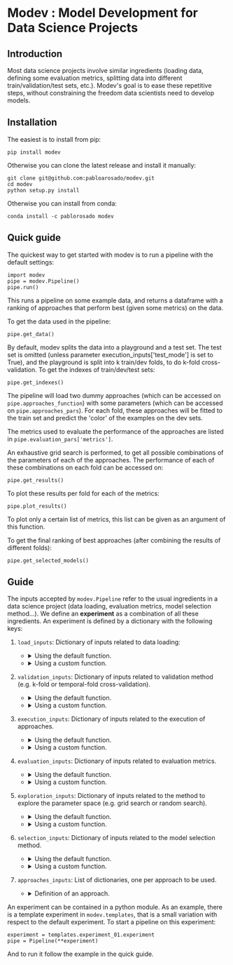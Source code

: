 # Modev : Model Development for Data Science Projects

## Introduction

Most data science projects involve similar ingredients (loading data, defining some evaluation metrics, splitting data
into different train/validation/test sets, etc.).
Modev's goal is to ease these repetitive steps, without constraining the freedom data scientists need to develop models.

## Installation

The easiest is to install from pip:

```
pip install modev
```

Otherwise you can clone the latest release and install it manually:
```
git clone git@github.com:pabloarosado/modev.git
cd modev
python setup.py install
```

Otherwise you can install from conda:
```
conda install -c pablorosado modev
```

## Quick guide

The quickest way to get started with modev is to run a pipeline with the default settings:
```
import modev
pipe = modev.Pipeline()
pipe.run()
``` 
This runs a pipeline on some example data, and returns a dataframe with a ranking of approaches that perform best (given
some metrics) on the data.

To get the data used in the pipeline:
```
pipe.get_data()
```

By default, modev splits the data into a playground and a test set.
The test set is omitted (unless parameter execution_inputs['test_mode'] is set to True), and the playground is split
into k train/dev folds, to do k-fold cross-validation.
To get the indexes of train/dev/test sets:
```
pipe.get_indexes()
```

The pipeline will load two dummy approaches (which can be accessed on ```pipe.approaches_function```) with some
parameters (which can be accessed on ```pipe.approaches_pars```).
For each fold, these approaches will be fitted to the train set and predict the 'color' of the examples on the dev sets.

The metrics used to evaluate the performance of the approaches are listed in ```pipe.evaluation_pars['metrics']```.

An exhaustive grid search is performed, to get all possible combinations of the parameters of each of the approaches. 
The performance of each of these combinations on each fold can be accessed on:
```
pipe.get_results()
```

To plot these results per fold for each of the metrics:
```
pipe.plot_results()
```
To plot only a certain list of metrics, this list can be given as an argument of this function.

To get the final ranking of best approaches (after combining the results of different folds):
```
pipe.get_selected_models()
```

## Guide

The inputs accepted by ```modev.Pipeline``` refer to the usual ingredients in a data science project (data loading,
evaluation metrics, model selection method...).
We define an **experiment** as a combination of all these ingredients.
An experiment is defined by a dictionary with the following keys:
1. `load_inputs`: Dictionary of inputs related to data loading:
    + <details>
          <summary>Using the default function.</summary>

      If `function` is not given, `modev.etl.load_local_file` will be used. <br>
      This function loads a local (.csv) file. It uses `pandas.read_csv` function and accepts all its arguments, and also some additional arguments.
      * **Arguments that must be defined in `load_inputs`**:
          * `data_file` : str <br>
              Path to local (.csv) file. <br>
      * **Arguments that can optionally be defined in `load_inputs`**:
          * `selection` : str or None <br>
              Selection to perform on the data. For example, if selection is `"(data['height'] > 3) & (data['width'] < 2)"`,
              that selection will be evaluated and applied to the data; None to apply no selection. <br>
              Default: None
          * `sample_nrows` : int or None <br>
              Number of random rows to sample from the data (without repeating rows); None to load all rows. <br>
              Default: None
          * `random_state` : int or None <br>
              Random state (relevant only when sampling from data, i.e. when `sample_nrows` is not None). <br>
              Default: None
      </details>

    + <details>
          <summary>Using a custom function.</summary>

      If the `function` key is contained in the `load_inputs` dictionary, its value must be a valid function.
      * **Arguments that this custom function must accept**: <br>
          This function can have an arbitrary number of mandatory arguments (or none), to be specified in `load_inputs`.
      * Additionally, this function can have an arbitrary number of optional arguments (or none), to be specified in `load_inputs` dictionary.
      * **Outputs this custom function must return**: <br>
          * `data` : pd.DataFrame <br>
              Relevant data.
      </details>

2. `validation_inputs`: Dictionary of inputs related to validation method (e.g. k-fold or temporal-fold
    cross-validation).
    + <details>
          <summary>Using the default function.</summary>

      If `function` is not given, `modev.validation.k_fold_playground_n_tests_split` will be used. <br>
      This function generates indexes that split data into a playground (with k folds) and n test sets.
      There is only one playground, which contains train and dev sets, and has no overlap with test sets.
      Playground is split into k folds, namely k non-overlapping dev sets, and k overlapping train sets.
      Each of the folds contains all data in the playground (part of it in train, and the rest in dev); hence train and dev sets of the same fold do not overlap.
      * **Arguments that must be defined in `validation_inputs`**: <br>
          None (all arguments will be taken from default if not explicitly given).
      * **Arguments that can optionally be defined in `validation_inputs`**:
          * `playground_n_folds` : int <br>
            Number of folds to split playground into (also called `k`), so that there will be k train sets and k dev sets. <br>
            Default: 4
          * `test_fraction` : float <br>
            Fraction of data to use for test sets. <br>
            Default: 0.2
          * `test_n_sets` : int <br>
            Number of test sets. <br>
            Default: 2
          * `labels` : list or None <br>
            Labels to stratify data according to their distribution; None to not stratify data. <br>
            Default: None
          * `shuffle` : bool <br>
            True to shuffle data before splitting; False to keep them sorted as they are before splitting. <br>
            Default: True
          * `random_state` : int or None <br>
            Random state for shuffling; Ignored if 'shuffle' is False (in which case, 'random_state' can be set to None). <br>
            Default: None
          * `test_mode` : bool <br>
            True to return indexes of the test set; False to return indexes of the dev set. <br>
            Default: False
      </details>

    + <details>
          <summary>Using a custom function.</summary>

      If the `function` key is contained in the `validation_inputs` dictionary, its value must be a valid function.
      * **Arguments that this custom function must accept**:<br>
          * `data` : pd.DataFrame<br>
            Indexed data (e.g. a dataframe whose index can be accessed with `data.index`).
      * Additionally, this function can have an arbitrary number of optional arguments (or none), to be specified in `validation_inputs` dictionary.
      * **Outputs this custom function must return**: <br>
          * `train_indexes` : dict
              Indexes to use for training on the different k folds, e.g. for 10 folds: <br>
              `{0: np.array([...]), 1: np.array([...]), ..., 10: np.array([...])}` <br>
          * `test_indexes` : dict
              Indexes to use for evaluating (either dev or test) on the different k folds, e.g. for 10 folds and if test_mode is False: <br>
              `{0: np.array([...]), 1: np.array([...]), ..., 10: np.array([...])}`
      </details>

3. `execution_inputs`: Dictionary of inputs related to the execution of approaches.
    + <details>
          <summary>Using the default function.</summary>

      If `function` is not given, `modev.execution.execute_model` will be used.
      This function defines the execution method (including training and prediction, and any possible preprocessing) for an approach.
      This function takes an approach `approach_function` with parameters `approach_pars`, a train set (with predictors `train_x` and targets `train_y`) and the predictors of a test set `test_x`, and returns the predicted targets of the test set. <br>
      Note: Here, `test` refers to either a dev or a test set indistinctly.
      * **Arguments that must be defined in `execution_inputs`**:
          * `target` : str <br>
              Name of target column in both train_set and test_set.
      * **Arguments that can optionally be defined in `execution_inputs`**: <br>
          None (this function does not accept any other optional arguments).
      </details>

    + <details>
          <summary>Using a custom function.</summary>

      If the `function` key is contained in the `execution_inputs` dictionary, its value must be a valid function.
      * **Arguments that this custom function must accept**:<br>
          * `model` : model object <br>
              Instantiated approach.
          * `data` : pd.DataFrame <br>
              Data, as returned by load inputs function.
          * `fold_train_indexes` : np.array <br>
              Indexes of train set (or playground set) for current fold.
          * `fold_test_indexes` : np.array <br>
              Indexes of dev set (or test set) for current fold.
          * `target` : str <br>
              Name of target column in both train_set and test_set.
      * Additionally, this function can have an arbitrary number of optional arguments (or none), to be specified in `execution_inputs` dictionary.
      * **Outputs this custom function must return**: <br>
          * `execution_results` : dict <br>
              Execution results. It contains: <br>
              * `truth`: np.array of true values of the target in the dev (or test) set. <br>
              * `prediction`: np.array of predicted values of the target in the dev (or test) set.
      </details>

4. `evaluation_inputs`: Dictionary of inputs related to evaluation metrics.
    + <details>
          <summary>Using the default function.</summary>

      If `function` is not given, `modev.evaluation.evaluate_predictions` will be used. <br>
      This function evaluates predictions, given a ground truth, using a list of metrics.
      * **Arguments that must be defined in `evaluation_inputs`**:
          * metrics : list <br>
              Metrics to use for evaluation. Implemented methods include:
              * `precision`: usual precision in classification problems.
              * `recall`: usual recall in classification problems.
              * `f1`: usual f1-score in classification problems.
              * `accuracy`: usual accuracy in classification problems.
              * `precision_at_*`: precision at k (e.g. 'precision_at_10') or at k percent (e.g. 'precision_at_5_pct').
              * `recall_at_*`: recall at k (e.g. 'recall_at_10') or at k percent (e.g. 'recall_at_5_pct').
              * `threshold_at_*`: threshold at k (e.g. 'threshold_at_10') or at k percent (e.g. 'threshold_at_5_pct'). <br>
              Note: For the time being, all metrics have to return only one number; In the case of a multi-class classification, a micro-average precision is returned.
      </details>

    + <details>
          <summary>Using a custom function.</summary>

      If the `function` key is contained in the `evaluation_inputs` dictionary, its value must be a valid function.
      * **Arguments that this custom function must accept**: <br>
          * `execution_results` : dict <br>
              Execution results as returned by execution inputs function. It must contain a 'truth' and a 'prediction' key.
      * Additionally, this function can have an arbitrary number of optional arguments (or none), to be specified in `evaluation_inputs` dictionary.
      * **Outputs this custom function must return**: <br>
          * `results` : dict <br>
              Results of evaluation. Each element in the dictionary corresponds to one of the metrics.
      </details>

5. `exploration_inputs`: Dictionary of inputs related to the method to explore the parameter space (e.g. grid search or random search).
    + <details>
          <summary>Using the default function.</summary>

      If `function` is not given, `modev.exploration.GridSearch` will be used. <br>
      This class allows for a grid-search exploration of the parameter space.
      </details>

    + <details>
          <summary>Using a custom function.</summary>

      If the `function` key is contained in the `exploration_inputs` dictionary, its value must be a valid class.
      * **Arguments that this custom function must accept**: <br>
          * `approaches_pars` : dict <br>
              Dictionaries of approaches. Each key corresponds to one approach name, and the value is a dictionary.
              This inner dictionary of an individual approach has one key per parameter, and the value is a list of parameter values to explore.
          * `folds` : list <br>
              List of folds (e.g. `[0, 1, 2, 3]`).
          * `results` : pd.DataFrame or None <br>
              Existing results to load; None to initialise results from scratch.
      * Additionally, this class can have an arbitrary number of optional arguments (or none), to be specified in `exploration_inputs` dictionary.
      * **Methods this custom class must return**: <br>
          * `initialise_results` : function <br>
              Initialise results dataframe and return it.
          * `select_executions_left` : function <br>
              Select rows of results left to be executed and return the number of rows.
          * `get_next_point` : function <br>
              Return next point of parameter space to be explored.
      </details>
6. `selection_inputs`: Dictionary of inputs related to the model selection method.
    + <details>
          <summary>Using the default function.</summary>

      If `function` is not given, `modev.selection.model_selection` will be used. <br>
      This function takes the evaluation of approaches on some folds, and selects the best model.
      * **Arguments that must be defined in `selection_inputs`**:
          * `main_metric` : str <br>
              Name of the main metric (the one that has to be maximized).
      * **Arguments that can optionally be defined in `selection_inputs`**:
          * `aggregation_method` : str <br>
              Aggregation method to use to combine evaluations of different folds (e.g. 'mean'). <br>
              Default: 'mean'
          * `results_condition` : str or None <br>
              Condition to be applied to the results dataframe before combining results from different folds. <br>
              Default: None
          * `combined_results_condition` : str or None <br>
              Condition to be applied to the results dataframe after combining results from different folds. <br>
              Default: None
      </details>

    + <details>
          <summary>Using a custom function.</summary>

      If the `function` key is contained in the `selection_inputs` dictionary, its value must be a valid function.
      * **Arguments that this custom function must accept**: <br>
          * `results` : pd.DataFrame <br>
              Evaluations of the performance of approaches on different data folds (output of function used in `evaluation_inputs`).
      * Additionally, this function can have an arbitrary number of optional arguments (or none), to be specified in `evaluation_inputs` dictionary.
      * **Outputs this custom function must return**: <br>
          * `combine_results_sorted` : pd.DataFrame <br>
              Ranking of results (sorted in descending value of 'main_metric') of approaches that fulfil the imposed conditions.
      </details>
7. `approaches_inputs`: List of dictionaries, one per approach to be used.
    + <details>
          <summary>Definition of an approach.</summary>

      Each dictionary in the list has at least two keys:
      * `approach_name`: Name of the approach.
      * `function`: Actual approach (usually, a class with 'fit' and 'predict' methods).
      * Any other key in the dictionary of an approach will be assumed to be an argument of that approach. <br>
      To see some examples of simple approaches, see `modev.approaches.DummyPredictor` and `modev.approaches.RandomChoicePredictor`.
      </details>

An experiment can be contained in a python module.
As an example, there is a template experiment in `modev.templates`, that is a small variation with respect to the default experiment.
To start a pipeline on this experiment:
```
experiment = templates.experiment_01.experiment
pipe = Pipeline(**experiment)
```
And to run it follow the example in the quick guide.
